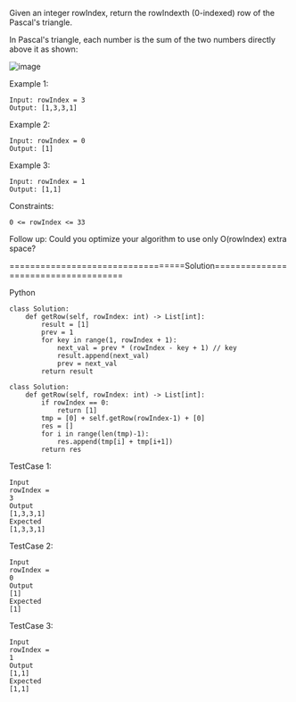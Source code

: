 Given an integer rowIndex, return the rowIndexth (0-indexed) row of the Pascal's triangle.

In Pascal's triangle, each number is the sum of the two numbers directly above it as shown:


![image](https://github.com/Pughal/leetcode_solutions/assets/22728867/7c0f6476-0a0f-4d54-a4eb-5cf09033b346)


Example 1:
```
Input: rowIndex = 3
Output: [1,3,3,1]
```

Example 2:
```
Input: rowIndex = 0
Output: [1]
```

Example 3:
```
Input: rowIndex = 1
Output: [1,1]
```

Constraints:
```
0 <= rowIndex <= 33
```

Follow up: Could you optimize your algorithm to use only O(rowIndex) extra space?


==================================Solution====================================

Python

```
class Solution:
    def getRow(self, rowIndex: int) -> List[int]:
        result = [1]
        prev = 1
        for key in range(1, rowIndex + 1):
            next_val = prev * (rowIndex - key + 1) // key
            result.append(next_val)
            prev = next_val
        return result

```

```
class Solution:
    def getRow(self, rowIndex: int) -> List[int]:
        if rowIndex == 0:
            return [1]
        tmp = [0] + self.getRow(rowIndex-1) + [0]
        res = []
        for i in range(len(tmp)-1):
            res.append(tmp[i] + tmp[i+1])
        return res

```

TestCase 1:
```
Input
rowIndex =
3
Output
[1,3,3,1]
Expected
[1,3,3,1]
```

TestCase 2:
```
Input
rowIndex =
0
Output
[1]
Expected
[1]
```

TestCase 3:
```
Input
rowIndex =
1
Output
[1,1]
Expected
[1,1]
```
